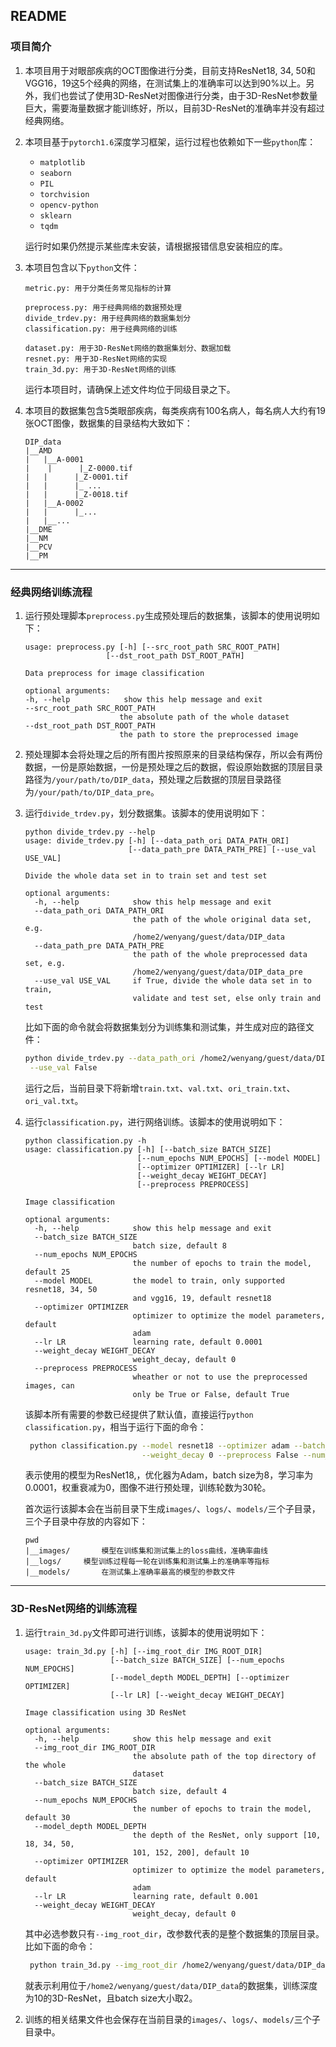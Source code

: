 ## README

### 项目简介

1. 本项目用于对眼部疾病的OCT图像进行分类，目前支持ResNet18, 34, 50和VGG16，19这5个经典的网络，在测试集上的准确率可以达到90%以上。另外，我们也尝试了使用3D-ResNet对图像进行分类，由于3D-ResNet参数量巨大，需要海量数据才能训练好，所以，目前3D-ResNet的准确率并没有超过经典网络。

2. 本项目基于`pytorch1.6`深度学习框架，运行过程也依赖如下一些`python`库：

   + `matplotlib`
   + `seaborn`
   + `PIL`
   + `torchvision`
   + `opencv-python`
   + `sklearn`
   + `tqdm`

   运行时如果仍然提示某些库未安装，请根据报错信息安装相应的库。

3. 本项目包含以下`python`文件：

   ```
   metric.py: 用于分类任务常见指标的计算
   
   preprocess.py: 用于经典网络的数据预处理
   divide_trdev.py: 用于经典网络的数据集划分
   classification.py: 用于经典网络的训练
   
   dataset.py: 用于3D-ResNet网络的数据集划分、数据加载
   resnet.py: 用于3D-ResNet网络的实现
   train_3d.py: 用于3D-ResNet网络的训练
   ```

   运行本项目时，请确保上述文件均位于同级目录之下。

4. 本项目的数据集包含5类眼部疾病，每类疾病有100名病人，每名病人大约有19张OCT图像，数据集的目录结构大致如下：

   ```
   DIP_data
   |__AMD
   |   |__A-0001
   |	|	   |_Z-0000.tif
   |   |      |_Z-0001.tif
   |   |      |_ ... 
   |   |      |_Z-0018.tif
   |   |__A-0002
   |   |      |_...
   |   |__...
   |__DME
   |__NM
   |__PCV
   |__PM
   ```

------

### 经典网络训练流程

1. 运行预处理脚本`preprocess.py`生成预处理后的数据集，该脚本的使用说明如下：

   ```
   usage: preprocess.py [-h] [--src_root_path SRC_ROOT_PATH]
                     [--dst_root_path DST_ROOT_PATH]

   Data preprocess for image classification

   optional arguments:
   -h, --help            show this help message and exit
   --src_root_path SRC_ROOT_PATH
                        the absolute path of the whole dataset
   --dst_root_path DST_ROOT_PATH
                        the path to store the preprocessed image
   ```

2. 预处理脚本会将处理之后的所有图片按照原来的目录结构保存，所以会有两份数据，一份是原始数据，一份是预处理之后的数据，假设原始数据的顶层目录路径为`/your/path/to/DIP_data`，预处理之后数据的顶层目录路径为`/your/path/to/DIP_data_pre`。

3. 运行`divide_trdev.py`，划分数据集。该脚本的使用说明如下：

   ```
   python divide_trdev.py --help
   usage: divide_trdev.py [-h] [--data_path_ori DATA_PATH_ORI]
                          [--data_path_pre DATA_PATH_PRE] [--use_val USE_VAL]
   
   Divide the whole data set in to train set and test set
   
   optional arguments:
     -h, --help            show this help message and exit
     --data_path_ori DATA_PATH_ORI
                           the path of the whole original data set, e.g.
                           /home2/wenyang/guest/data/DIP_data
     --data_path_pre DATA_PATH_PRE
                           the path of the whole preprocessed data set, e.g.
                           /home2/wenyang/guest/data/DIP_data_pre
     --use_val USE_VAL     if True, divide the whole data set in to train,
                           validate and test set, else only train and test
   ```

   比如下面的命令就会将数据集划分为训练集和测试集，并生成对应的路径文件：

   ```bash
   python divide_trdev.py --data_path_ori /home2/wenyang/guest/data/DIP_data --data_path_pre DATA_PATH_PRE \
    --use_val False
   ```

   运行之后，当前目录下将新增`train.txt`、`val.txt`、`ori_train.txt`、`ori_val.txt`。

4. 运行`classification.py`，进行网络训练。该脚本的使用说明如下：

   ```
   python classification.py -h  
   usage: classification.py [-h] [--batch_size BATCH_SIZE]
                            [--num_epochs NUM_EPOCHS] [--model MODEL]
                            [--optimizer OPTIMIZER] [--lr LR]
                            [--weight_decay WEIGHT_DECAY]
                            [--preprocess PREPROCESS]
   
   Image classification
   
   optional arguments:
     -h, --help            show this help message and exit
     --batch_size BATCH_SIZE
                           batch size, default 8
     --num_epochs NUM_EPOCHS
                           the number of epochs to train the model, default 25
     --model MODEL         the model to train, only supported resnet18, 34, 50
                           and vgg16, 19, default resnet18
     --optimizer OPTIMIZER
                           optimizer to optimize the model parameters, default
                           adam
     --lr LR               learning rate, default 0.0001
     --weight_decay WEIGHT_DECAY
                           weight_decay, default 0
     --preprocess PREPROCESS
                           wheather or not to use the preprocessed images, can
                           only be True or False, default True
   ```

   该脚本所有需要的参数已经提供了默认值，直接运行`python classification.py`，相当于运行下面的命令：

   ```bash
    python classification.py --model resnet18 --optimizer adam --batch_size 8 --lr 0.0001 \
                             --weight_decay 0 --preprocess False --num_epochs 30
   ```

    表示使用的模型为ResNet18,，优化器为Adam，batch size为8，学习率为0.0001，权重衰减为0，图像不进行预处理，训练轮数为30轮。

   首次运行该脚本会在当前目录下生成`images/`、`logs/`、`models/`三个子目录，三个子目录中存放的内容如下：

   ```
   pwd
   |__images/		模型在训练集和测试集上的loss曲线，准确率曲线
   |__logs/		模型训练过程每一轮在训练集和测试集上的准确率等指标
   |__models/		在测试集上准确率最高的模型的参数文件
   ```

------

### 3D-ResNet网络的训练流程

1. 运行`train_3d.py`文件即可进行训练，该脚本的使用说明如下：

   ```
   usage: train_3d.py [-h] [--img_root_dir IMG_ROOT_DIR]
                      [--batch_size BATCH_SIZE] [--num_epochs NUM_EPOCHS]
                      [--model_depth MODEL_DEPTH] [--optimizer OPTIMIZER]
                      [--lr LR] [--weight_decay WEIGHT_DECAY]
   
   Image classification using 3D ResNet
   
   optional arguments:
     -h, --help            show this help message and exit
     --img_root_dir IMG_ROOT_DIR
                           the absolute path of the top directory of the whole
                           dataset
     --batch_size BATCH_SIZE
                           batch size, default 4
     --num_epochs NUM_EPOCHS
                           the number of epochs to train the model, default 30
     --model_depth MODEL_DEPTH
                           the depth of the ResNet, only support [10, 18, 34, 50,
                           101, 152, 200], default 10
     --optimizer OPTIMIZER
                           optimizer to optimize the model parameters, default
                           adam
     --lr LR               learning rate, default 0.001
     --weight_decay WEIGHT_DECAY
                           weight_decay, default 0
   ```

   其中必选参数只有`--img_root_dir`，改参数代表的是整个数据集的顶层目录。比如下面的命令：

   ```bash
    python train_3d.py --img_root_dir /home2/wenyang/guest/data/DIP_data --batch_size 2 --model_depth 10
   ```

   就表示利用位于`/home2/wenyang/guest/data/DIP_data`的数据集，训练深度为10的3D-ResNet，且batch size大小取2。

2. 训练的相关结果文件也会保存在当前目录的`images/`、`logs/`、`models/`三个子目录中。

